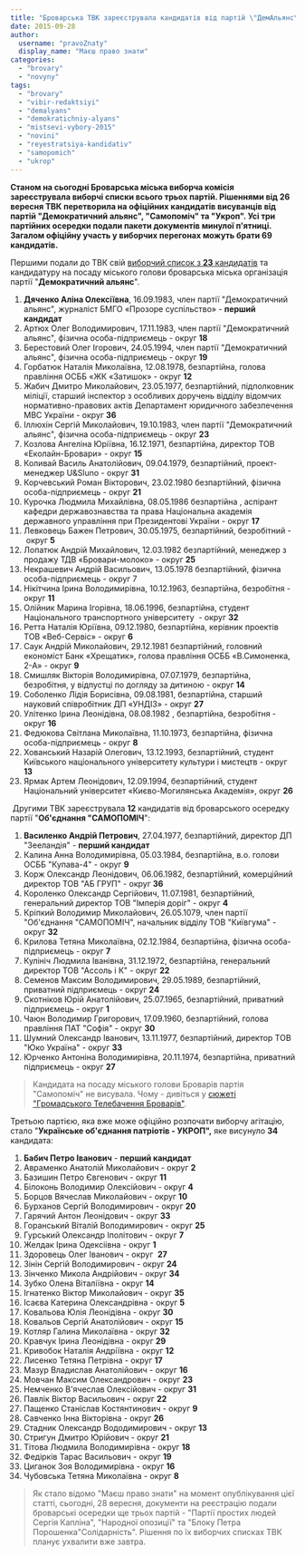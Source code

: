 ```yaml
---
title: "Броварська ТВК зареєструвала кандидатів від партій \"ДемАльянс\", \"Самопоміч\" та \"Укроп\""
date: 2015-09-28
author: 
  username: "pravoZnaty"
  display_name: "Маєш право знати"
categories: 
  - "brovary"
  - "novyny"
tags: 
  - "brovary"
  - "vibir-redaktsiyi"
  - "demalyans"
  - "demokratichniy-alyans"
  - "mistsevi-vybory-2015"
  - "novini"
  - "reyestratsiya-kandidativ"
  - "samopomich"
  - "ukrop"
---
```


**Станом на сьогодні Броварська міська виборча комісія зареєструвала виборчі списки всього трьох партій. Рішеннями від 26 вересня ТВК перетворила на офіційних кандидатів висуванців від партій "Демократичний альянс", "Самопоміч" та "Укроп". Усі три партійних осередки подали пакети документів минулої п'ятниці. Загалом офіційну участь у виборчих перегонах можуть брати 69 кандидатів.**

Першими подали до ТВК свій [виборчий список з **23** кандидатів](https://mpz.brovary.org/brovarska-tvk-zareyestruvala-23-kandydata-v-deputaty-ta-kandydata-v-mery-vid-demokratychnogo-alyansu/) та кандидатуру на посаду міського голови броварська міська організація партії "**Демократичний альянс**".

1. **Дяченко Аліна Олексіївна**, 16.09.1983, член партії "Демократичний альянс", журналіст БМГО «Прозоре суспільство» - **перший кандидат**
2. Артюх Олег Володимирович, 17.11.1983, член партії "Демократичний альянс", фізична особа-підприємець - округ **18**
3. Берестовий Олег Ігорович, 24.05.1994, член партії "Демократичний альянс", фізична особа-підприємець - округ **19**
4. Горбатюк Наталія Миколаївна, 12.08.1978, безпартійна, голова правління ОСББ «ЖК «Затишок» - округ **12**
5. Жабич Дмитро Миколайович, 23.05.1977, безпартійний, підполковник міліції, старший інспектор з особливих доручень відділу відомчих нормативно-правових актів Департамент юридичного забезпечення МВС України - округ **36**
6. Іллюхін Сергій Миколайович, 19.10.1983, член партії "Демократичний альянс", фізична особа-підприємець - округ **23**
7. Козлова Ангеліна Юріївна, 16.12.1971, безпартійна, директор ТОВ «Еколайн-Бровари» - округ **15**
8. Коливай Василь Анатолійович, 09.04.1979, безпартійний, проект-менеджер U&Sluno - округ **31**
9. Корчевський Роман Вікторович, 23.02.1980 безпартійний, фізична особа-підприємець - округ **21**
10. Курочка Людмила Михайлівна, 08.05.1986 безпартійна , аспірант кафедри державознавства та права Національна академія державного управління при Президентові України - округ **17**
11. Левковець Бажен Петрович, 30.05.1975, безпартійний, безробітний - округ **5**
12. Лопатюк Андрій Михайлович, 12.03.1982 безпартійний, менеджер з продажу ТДВ «Бровари-молоко» - округ **25**
13. Некрашевич Андрій Васильович, 13.05.1978 безпартійний, фізична особа-підприємець - округ 7
14. Нікітчина Ірина Володимирівна, 10.12.1963, безпартійна, безробітня - округ **11**
15. Олійник Марина Ігорівна, 18.06.1996, безпартійна, студент Національного транспортного університету  - округ **32**
16. Ретта Наталія Юріївна, 09.12.1980, безпартійна, керівник проектів ТОВ «Веб-Сервіс» - округ **6**
17. Саук Андрій Миколайович, 29.12.1981 безпартійний, головний економіст Банк «Хрещатик», голова правління ОСББ «В.Симоненка, 2-А» - округ **9**
18. Смишляк Вікторія Володимирівна, 07.07.1979, безпартійна, безробітня, у відпустці по догляду за дитиною - округ **14**
19. Соболенко Лідія Борисівна, 09.08.1981, безпартійна, старший науковий співробітник ДП «УНДІЗ» - округ **27**
20. Улітенко Ірина Леонідівна, 08.08.1982 , безпартійна, безробітня - округ **16**
21. Федюкова Світлана Миколаївна, 11.10.1973, безпартійна, фізична особа-підприємець - округ **8**
22. Хованський Назарій Олегович, 13.12.1993, безпартійний, студент Київського національного університету культури і мистецтв - округ **13**
23. Ярмак Артем Леонідович, 12.09.1994, безпартійний, студент Національний університет «Києво-Могилянська Академія», округ **26**

 Другими ТВК зареєструвала **12** кандидатів від броварського осередку партії "**Об'єднання "САМОПОМІЧ**":

1. **Василенко Андрій Петрович**, 27.04.1977, безпартійний, директор ДП "Зееландія" - **перший кандидат**
2. Калина Анна Володимирівна, 05.03.1984, безпартійна, в.о. голови ОСББ "Купава-4" - округ **9**
3. Корж Олександр Леонідович, 06.06.1982, безпартійний, комерційний директор ТОВ "АБ ГРУП" - округ **36**
4. Короленко Олександр Сергійович, 11.07.1981, безпартійний, генеральний директор ТОВ "Імперія доріг" - округ **4**
5. Кріпкий Володимир Миколайович, 26.05.1079, член партії "Об'єднання "САМОПОМІЧ", начальник відділу ТОВ "Київгума" - округ **32**
6. Крилова Тетяна Миколаївна, 02.12.1984, безпартійна, фізична особа-підприємець - округ **7**
7. Кулініч Людмила Іванівна, 31.12.1972, безпартійна, генеральний директор ТОВ "Ассоль і К" - округ **22**
8. Семенов Максим Володимирович, 29.05.1989, безпартійний, приватний підприємець - округ **24**
9. Скотніков Юрій Анатолійович, 25.07.1965, безпартійний, приватний підприємець - округ **1**
10. Чаюн Володимир Григорович, 17.09.1960, безпартійний, голова правління ПАТ "Софія" - округ **30**
11. Шумний Олександр Іванович, 13.11.1977, безпартійний, директор ТОВ "Юко Україна" - округ **33**
12. Юрченко Антоніна Володимирівна, 20.11.1974, безпартійна, приватний підприємець - округ **27**

> Кандидата на посаду міського голови Броварів партія "Самопоміч" не висувала. Чому - дивіться у [сюжеті "Громадського Телебачення Броварів"](https://youtu.be/2fRXYeLXGm8).

Третьою партією, яка вже може офіційно розпочати виборчу агітацію, стало "**Українське об'єднання патріотів - УКРОП",** яке висунуло **34** кандидата:

1. **Бабич Петро Іванович** \- **перший кандидат**
2. Авраменко Анатолій Миколайович - округ **2**
3. Базишин Петро Євгенович - округ **11**
4. Білоконь Володимир Олексійович - округ **4**
5. Борцов Вячеслав Миколайович - округ **10**
6. Бурханов Сергій Володимирович - округ **20**
7. Гарячий Антон Леонідович - округ **33**
8. Горанський Віталій Володимирович - округ **25**
9. Гурський Олександр Іполітович - округ **7**
10. Желдак Ірина Одексіівна - округ **1**
11. Здоровець Олег Іванович - округ  **27**
12. Зінін Сергій Володимирович - округ **24**
13. Зінченко Микола Андрійович - округ **34**
14. Зубко Олена Віталіївна - округ **14**
15. Ігнатенко Віктор Миколайович - округ **35**
16. Ісаєва Катерина Олександрівна - округ **5**
17. Ковальова Юлія Леонідівна - округ **30**
18. Ковальов Сергій Анатолійович - округ **15**
19. Котляр Галина Миколаївна - округ **32**
20. Кравчук Ірина Леонідівна - округ **29**
21. Кривобок Наталія Андріївна - округ **12**
22. Лисенко Тетяна Петрівна - округ **17**
23. Мазур Владислав Анатолійович - округ **16**
24. Мовчан Максим Олександрович - округ **23**
25. Немченко В'ячеслав Олексійович - округ **31**
26. Павлік Віктор Васильович - округ **22**
27. Пащенко Станіслав Костянтинович - округ **9**
28. Савченко Інна Вікторівна - округ **26**
29. Стадник Олександр Вододимирович - округ **13**
30. Стригун Дмитро Юрійович - округ **21**
31. Тітова Людмила Володимирівна - округ **18**
32. Федірків Тарас Васильович - округ **19**
33. Циганок Зоя Володимирівна - округ **16**
34. Чубовська Тетяна Миколаївна - округ **8**

> Як стало відомо "Маєш право знати" на момент опублікування цієї статті, сьогодні, 28 вересня, документи на реєстрацію подали броварські осередки ще трьох партій - "Партії простих людей Сергія Капліна", "Народної опозиції" та "Блоку Петра Порошенка"Солідарність". Рішення по їх виборчих списках ТВК планує ухвалити вже завтра.
